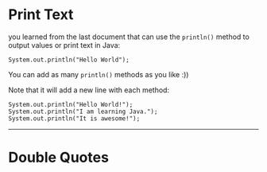 # Print Text
you learned from the last document that can use the ```println()``` method to output values or print text in Java:
```
System.out.println("Hello World");
```
You can add as many ```println()``` methods as you like :))

Note that it will add a new line with each method:
```
System.out.println("Hello World!");
System.out.println("I am learning Java.");
System.out.println("It is awesome!");
```
-----------------------------------------------------
# Double Quotes
